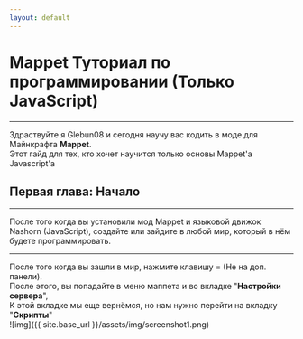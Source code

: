 ```yaml
---
layout: default
---
```


# Mappet Туториал по программировании (Только JavaScript) 

---

Здраствуйте я Glebun08 и cегодня научу вас кодить в моде для Майнкрафта **Mappet**.  
Этот гайд для тех, кто хочет научится только основы Mappet'а Javascript'а

## Первая глава: Начало

---

После того когда вы установили мод Mappet и языковой движок Nashorn (JavaScript), создайте или зайдите в любой мир, который в нём будете программировать.

---

После того когда вы зашли в мир, нажмите клавишу = (Не на доп. панели).  
После  этого, вы попадайте в меню маппета и во вкладке "**Настройки сервера**",  
К этой вкладке мы еще вернёмся, но нам нужно перейти на вкладку "**Скрипты**"  
![img]({{ site.base_url }}/assets/img/screenshot1.png)